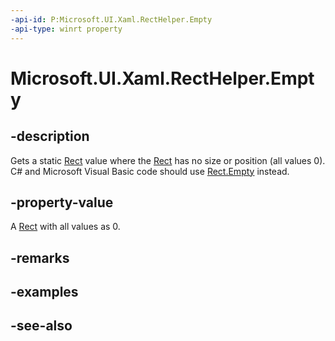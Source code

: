 ```yaml
---
-api-id: P:Microsoft.UI.Xaml.RectHelper.Empty
-api-type: winrt property
---
```


<!-- Property syntax
public Windows.Foundation.Rect Empty { get; }
-->

# Microsoft.UI.Xaml.RectHelper.Empty

## -description

Gets a static [Rect](/uwp/api/windows.foundation.rect) value where the [Rect](/uwp/api/windows.foundation.rect) has no size or position (all values 0). C# and Microsoft Visual Basic code should use [Rect.Empty](/dotnet/api/windows.foundation.rect.empty) instead.

## -property-value

A [Rect](/uwp/api/windows.foundation.rect) with all values as 0.

## -remarks

## -examples

## -see-also
